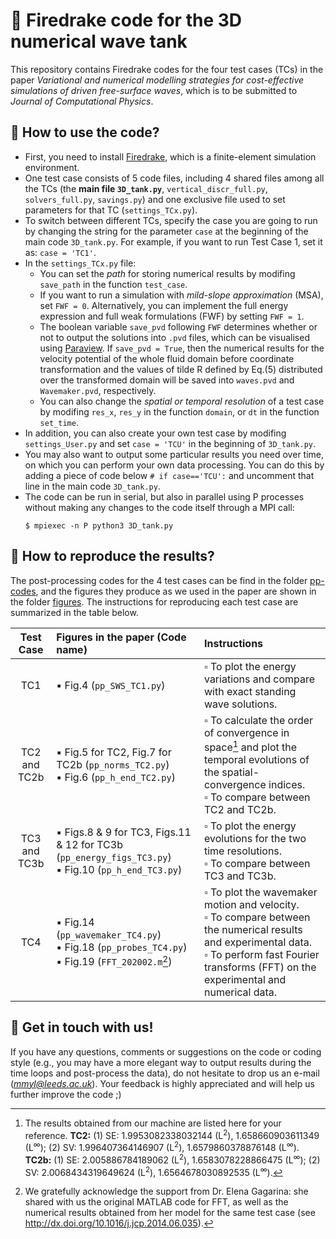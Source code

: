 # :ocean: Firedrake code for the 3D numerical wave tank
This repository contains Firedrake codes for the four test cases (TCs) in the paper *Variational and numerical modelling strategies for cost-effective simulations of driven free-surface waves*, which is to be submitted to *Journal of Computational Physics*.

## :ledger: How to use the code?
- First, you need to install [Firedrake](https://www.firedrakeproject.org/download.html), which is a finite-element simulation environment.
- One test case consists of 5 code files, including 4 shared files among all the TCs (the **main file `3D_tank.py`**, `vertical_discr_full.py`, `solvers_full.py`, `savings.py`) and one exclusive file used to set parameters for that TC (`settings_TCx.py`).
- To switch between different TCs, specify the case you are going to run by changing the string for the parameter `case` at the beginning of the main code `3D_tank.py`. For example, if you want to run Test Case 1, set it as: `case = 'TC1'`.
- In the `settings_TCx.py` file: 
  - You can set the *path* for storing numerical results by modifing `save_path` in the function `test_case`. 
  - If you want to run a simulation with *mild-slope approximation* (MSA), set `FWF = 0`. Alternatively, you can implement the full energy expression and full weak formulations (FWF) by setting `FWF = 1`.
  - The boolean variable `save_pvd` following `FWF` determines whether or not to output the solutions into `.pvd` files, which can be visualised using [Paraview](https://www.paraview.org/). If `save_pvd = True`, then the numerical results for the velocity potential of the whole fluid domain before coordinate transformation and the values of tilde R defined by Eq.(5) distributed over the transformed domain will be saved into `waves.pvd` and `Wavemaker.pvd`, respectively.
  - You can also change the *spatial or temporal resolution* of a test case by modifing `res_x`, `res_y` in the function `domain`, or `dt` in the function `set_time`.
- In addition, you can also create your own test case by modifing `settings_User.py` and set `case = 'TCU'` in the beginning of `3D_tank.py`.
- You may also want to output some particular results you need over time, on which you can perform your own data processing. You can do this by adding a piece of code below `# if case=='TCU':` and uncomment that line in the main code `3D_tank.py`.
- The code can be run in serial, but also in parallel using P processes without making any changes to the code itself through a MPI call:
  ```
  $ mpiexec -n P python3 3D_tank.py
  ```

## :triangular_ruler: How to reproduce the results?
The post-processing codes for the 4 test cases can be find in the folder [pp-codes](pp-codes), and the figures they produce as we used in the paper are shown in the folder [figures](figures). The instructions for reproducing each test case are summarized in the table below.

| Test Case | Figures in the paper (Code name)| Instructions |
| :---: |  :--- | :--- |
| TC1 | :black_small_square: Fig.4 (`pp_SWS_TC1.py`) | :white_small_square: To plot the energy variations and compare with exact standing wave solutions.|
| TC2 and TC2b | :black_small_square: Fig.5 for TC2, Fig.7 for TC2b (`pp_norms_TC2.py`) <br> :black_small_square: Fig.6 (`pp_h_end_TC2.py`)| :white_small_square: To calculate the order of convergence in space[^1] and plot the temporal evolutions of the spatial-convergence indices. <br> :white_small_square: To compare between TC2 and TC2b. |
| TC3 and TC3b | :black_small_square: Figs.8 \& 9 for TC3, Figs.11 \& 12 for TC3b (`pp_energy_figs_TC3.py`) <br> :black_small_square: Fig.10 (`pp_h_end_TC3.py`) |:white_small_square: To plot the energy evolutions for the two time resolutions. <br> :white_small_square: To compare between TC3 and TC3b.|
| TC4 | :black_small_square: Fig.14 (`pp_wavemaker_TC4.py`) <br> :black_small_square: Fig.18 (`pp_probes_TC4.py`) <br> :black_small_square: Fig.19 (`FFT_202002.m`[^2]) | :white_small_square: To plot the wavemaker motion and velocity. <br> :white_small_square: To compare between the numerical results and experimental data. <br> :white_small_square: To perform fast Fourier transforms (FFT) on the experimental and numerical data.|

[^1]: The results obtained from our machine are listed here for your reference. **TC2:** (1) SE: 1.9953082338032144 (L<sup>2</sup>), 1.658660903611349 (L<sup>∞</sup>); (2) SV: 1.996407364146907 (L<sup>2</sup>), 1.6579860378876148 (L<sup>∞</sup>).  **TC2b:** (1) SE: 2.005886784189062 (L<sup>2</sup>), 1.6583078228866475 (L<sup>∞</sup>); (2) SV: 2.0068434319649624 (L<sup>2</sup>), 1.6564678030892535 (L<sup>∞</sup>).
[^2]: We gratefully acknowledge the support from Dr. Elena Gagarina: she shared with us the original MATLAB code for FFT, as well as the numerical results obtained from her model for the same test case (see http://dx.doi.org/10.1016/j.jcp.2014.06.035).

## :speech_balloon: Get in touch with us!
If you have any questions, comments or suggestions on the code or coding style (e.g., you may have a more elegant way to output results during the time loops and post-process the data), do not hesitate to drop us an e-mail (*mmyl@leeds.ac.uk*). Your feedback is highly appreciated and will help us further improve the code ;)
